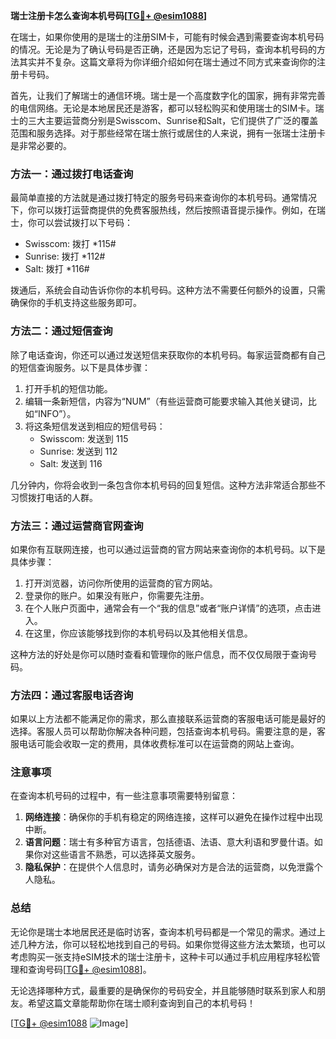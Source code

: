 **瑞士注册卡怎么查询本机号码[[TG💪+ @esim1088](https://t.me/s/esim1088)]**

在瑞士，如果你使用的是瑞士的注册SIM卡，可能有时候会遇到需要查询本机号码的情况。无论是为了确认号码是否正确，还是因为忘记了号码，查询本机号码的方法其实并不复杂。这篇文章将为你详细介绍如何在瑞士通过不同方式来查询你的注册卡号码。

首先，让我们了解瑞士的通信环境。瑞士是一个高度数字化的国家，拥有非常完善的电信网络。无论是本地居民还是游客，都可以轻松购买和使用瑞士的SIM卡。瑞士的三大主要运营商分别是Swisscom、Sunrise和Salt，它们提供了广泛的覆盖范围和服务选择。对于那些经常在瑞士旅行或居住的人来说，拥有一张瑞士注册卡是非常必要的。

### 方法一：通过拨打电话查询

最简单直接的方法就是通过拨打特定的服务号码来查询你的本机号码。通常情况下，你可以拨打运营商提供的免费客服热线，然后按照语音提示操作。例如，在瑞士，你可以尝试拨打以下号码：

- Swisscom: 拨打 *115#
- Sunrise: 拨打 *112#
- Salt: 拨打 *116#

拨通后，系统会自动告诉你你的本机号码。这种方法不需要任何额外的设置，只需确保你的手机支持这些服务即可。

### 方法二：通过短信查询

除了电话查询，你还可以通过发送短信来获取你的本机号码。每家运营商都有自己的短信查询服务。以下是具体步骤：

1. 打开手机的短信功能。
2. 编辑一条新短信，内容为“NUM”（有些运营商可能要求输入其他关键词，比如“INFO”）。
3. 将这条短信发送到相应的短信号码：
   - Swisscom: 发送到 115
   - Sunrise: 发送到 112
   - Salt: 发送到 116

几分钟内，你将会收到一条包含你本机号码的回复短信。这种方法非常适合那些不习惯拨打电话的人群。

### 方法三：通过运营商官网查询

如果你有互联网连接，也可以通过运营商的官方网站来查询你的本机号码。以下是具体步骤：

1. 打开浏览器，访问你所使用的运营商的官方网站。
2. 登录你的账户。如果没有账户，你需要先注册。
3. 在个人账户页面中，通常会有一个“我的信息”或者“账户详情”的选项，点击进入。
4. 在这里，你应该能够找到你的本机号码以及其他相关信息。

这种方法的好处是你可以随时查看和管理你的账户信息，而不仅仅局限于查询号码。

### 方法四：通过客服电话咨询

如果以上方法都不能满足你的需求，那么直接联系运营商的客服电话可能是最好的选择。客服人员可以帮助你解决各种问题，包括查询本机号码。需要注意的是，客服电话可能会收取一定的费用，具体收费标准可以在运营商的网站上查询。

### 注意事项

在查询本机号码的过程中，有一些注意事项需要特别留意：

1. **网络连接**：确保你的手机有稳定的网络连接，这样可以避免在操作过程中出现中断。
2. **语言问题**：瑞士有多种官方语言，包括德语、法语、意大利语和罗曼什语。如果你对这些语言不熟悉，可以选择英文服务。
3. **隐私保护**：在提供个人信息时，请务必确保对方是合法的运营商，以免泄露个人隐私。

### 总结

无论你是瑞士本地居民还是临时访客，查询本机号码都是一个常见的需求。通过上述几种方法，你可以轻松地找到自己的号码。如果你觉得这些方法太繁琐，也可以考虑购买一张支持eSIM技术的瑞士注册卡，这种卡可以通过手机应用程序轻松管理和查询号码[[TG💪+ @esim1088](https://t.me/s/esim1088)]。

无论选择哪种方式，最重要的是确保你的号码安全，并且能够随时联系到家人和朋友。希望这篇文章能帮助你在瑞士顺利查询到自己的本机号码！

[[TG💪+ @esim1088](https://t.me/s/esim1088) ![Image](https://i.postimg.cc/4NQfJmqS/Snipaste-2025-05-13-00-14-12.png)]